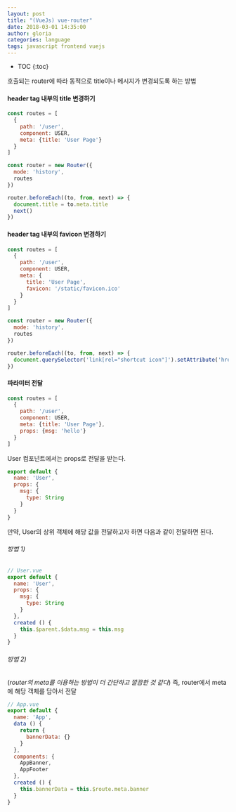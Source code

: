 ```yaml
---
layout: post
title: "(VueJs) vue-router"
date: 2018-03-01 14:35:00
author: gloria
categories: language
tags: javascript frontend vuejs
---
```


* TOC
{:toc}

호출되는 router에 따라 동적으로 title이나 메시지가 변경되도록 하는 방법

#### header tag 내부의 title 변경하기
```javascript
const routes = [
  {
    path: '/user',
    component: USER,
    meta: {title: 'User Page'}
  }
]

const router = new Router({
  mode: 'history',
  routes
})

router.beforeEach((to, from, next) => {
  document.title = to.meta.title
  next()
})
```

#### header tag 내부의 favicon 변경하기
```javascript
const routes = [
  {
    path: '/user',
    component: USER,
    meta: {
      title: 'User Page',
      favicon: '/static/favicon.ico'
    }
  }
]

const router = new Router({
  mode: 'history',
  routes
})

router.beforeEach((to, from, next) => {
  document.querySelector('link[rel="shortcut icon"]').setAttribute('href', meta.favicon)
})
```

#### 파라미터 전달
```javascript
const routes = [
  {
    path: '/user',
    component: USER,
    meta: {title: 'User Page'},
    props: {msg: 'hello'}
  }
]
```

User 컴포넌트에서는 props로 전달을 받는다.
```javascript
export default {
  name: 'User',
  props: {
    msg: {
      type: String
    }
  }
}
```

만약, User의 상위 객체에 해당 값을 전달하고자 하면 다음과 같이 전달하면 된다.
###### 방법 1)
```javascript
// User.vue
export default {
  name: 'User',
  props: {
    msg: {
      type: String
    }
  },
  created () {
    this.$parent.$data.msg = this.msg
  }
}
```

###### 방법 2)
(*router의 meta를 이용하는 방법이 더 간단하고 깔끔한 것 같다*)
즉, router에서 meta에 해당 객체를 담아서 전달
```javascript
// App.vue
export default {
  name: 'App',
  data () {
    return {
      bannerData: {}
    }
  },
  components: {
    AppBanner,
    AppFooter
  },
  created () {
    this.bannerData = this.$route.meta.banner
  }
}
```
